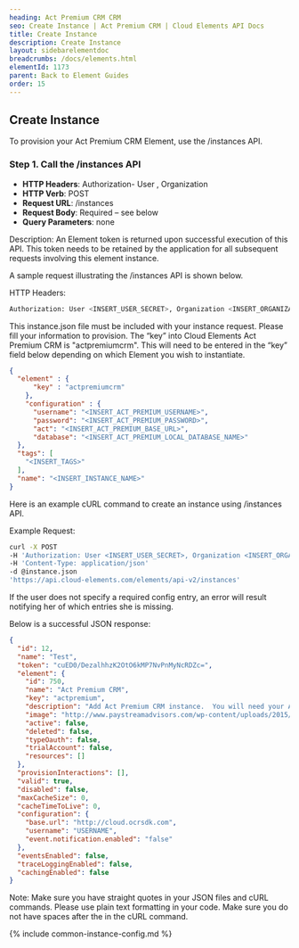 ```yaml
---
heading: Act Premium CRM CRM
seo: Create Instance | Act Premium CRM | Cloud Elements API Docs
title: Create Instance
description: Create Instance
layout: sidebarelementdoc
breadcrumbs: /docs/elements.html
elementId: 1173
parent: Back to Element Guides
order: 15
---
```


## Create Instance

To provision your Act Premium CRM Element, use the /instances API.

### Step 1. Call the /instances API

* __HTTP Headers__: Authorization- User <user secret>, Organization <organization secret>
* __HTTP Verb__: POST
* __Request URL__: /instances
* __Request Body__: Required – see below
* __Query Parameters__: none

Description: An Element token is returned upon successful execution of this API. This token needs to be retained by the application for all subsequent requests involving this element instance.

A sample request illustrating the /instances API is shown below.

HTTP Headers:

```bash
Authorization: User <INSERT_USER_SECRET>, Organization <INSERT_ORGANIZATION_SECRET>

```
This instance.json file must be included with your instance request.  Please fill your information to provision.  The “key” into Cloud Elements Act Premium CRM is "actpremiumcrm".  This will need to be entered in the “key” field below depending on which Element you wish to instantiate.

```json
{
  "element" : {
      "key" : "actpremiumcrm"
    },
    "configuration" : {
      "username": "<INSERT_ACT_PREMIUM_USERNAME>",
      "password": "<INSERT_ACT_PREMIUM_PASSWORD>",
      "act": "<INSERT_ACT_PREMIUM_BASE_URL>",
      "database": "<INSERT_ACT_PREMIUM_LOCAL_DATABASE_NAME>"
  },
  "tags": [
    "<INSERT_TAGS>"
  ],
  "name": "<INSERT_INSTANCE_NAME>"
}
```

Here is an example cURL command to create an instance using /instances API.

Example Request:

```bash
curl -X POST
-H 'Authorization: User <INSERT_USER_SECRET>, Organization <INSERT_ORGANIZATION_SECRET>'
-H 'Content-Type: application/json'
-d @instance.json
'https://api.cloud-elements.com/elements/api-v2/instances'
```

If the user does not specify a required config entry, an error will result notifying her of which entries she is missing.

Below is a successful JSON response:

```json
{
  "id": 12,
  "name": "Test",
  "token": "cuED0/DezalhhzK2OtO6kMP7NvPnMyNcRDZc=",
  "element": {
    "id": 750,
    "name": "Act Premium CRM",
    "key": "actpremium",
    "description": "Add Act Premium CRM instance.  You will need your Act Premium CRM account details to create an instance",
    "image": "http://www.paystreamadvisors.com/wp-content/uploads/2015/01/Act Premium CRM-Logo_340x170_01-new.gif",
    "active": false,
    "deleted": false,
    "typeOauth": false,
    "trialAccount": false,
    "resources": []
  },
  "provisionInteractions": [],
  "valid": true,
  "disabled": false,
  "maxCacheSize": 0,
  "cacheTimeToLive": 0,
  "configuration": {
    "base.url": "http://cloud.ocrsdk.com",
    "username": "USERNAME",
    "event.notification.enabled": "false"
  },
  "eventsEnabled": false,
  "traceLoggingEnabled": false,
  "cachingEnabled": false
}
```

Note:  Make sure you have straight quotes in your JSON files and cURL commands.  Please use plain text formatting in your code.  Make sure you do not have spaces after the in the cURL command.

{% include common-instance-config.md %}
